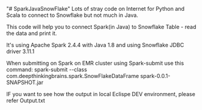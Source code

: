 "# SparkJavaSnowFlake" 
Lots of stray code on Internet for Python and Scala to connect to Snowflake but not much in Java.

This code will help you to connect Spark(in Java) to Snowflake Table - read the data and print it.

It's using Apache Spark 2.4.4 with Java 1.8 and using Snowflake JDBC driver 3.11.1

When submitting on Spark on EMR cluster using Spark-submit use this command:
spark-submit --class com.deepthinkingbrains.spark.SnowFlakeDataFrame spark-0.0.1-SNAPSHOT.jar

IF you want to see how the output in local Eclispe DEV environment, please refer Output.txt
